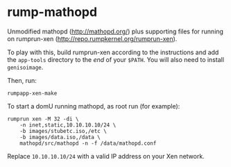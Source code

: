rump-mathopd
============

Unmodified mathopd (http://mathopd.org/) plus supporting files for running on
rumprun-xen (http://repo.rumpkernel.org/rumprun-xen).

To play with this, build rumprun-xen according to the instructions and add the
`app-tools` directory to the *end* of your `$PATH`. You will also need to
install `genisoimage`.

Then, run:

````
rumpapp-xen-make
````

To start a domU running mathopd, as root run (for example):

````
rumprun xen -M 32 -di \
    -n inet,static,10.10.10.10/24 \
    -b images/stubetc.iso,/etc \
    -b images/data.iso,/data \
    mathopd/src/mathopd -n -f /data/mathopd.conf
````

Replace `10.10.10.10/24` with a valid IP address on your Xen network.
